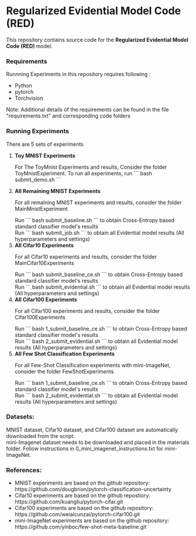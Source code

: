 <H1> Regularized Evidential Model Code (RED) </H1>

<p> This repository contains source code for the <b>Regularized Evidential Model Code (RED) </b> model. 

<H3> Requirements </H3>
<p>Runnning Experiments in this repository requires following : </p>
<ul>
<li>Python
<li>pytorch
<li>Torchvision
</ul>
<p> Note: Additional details of the requirements can be found in the file "requirements.txt" and corresponding code folders</p>

<H3> Running Experiments</H3>
<p>There are 5 sets of experiments</p>
<ol>
<li> <b>Toy MNIST Experiments</b>
<p> For The ToyMnist Experiments and results, Consider the folder ToyMnistExperiment. To run all experiments, run ``` bash submit_demo.sh ``` </p>
</li>
<li> <b>All Remaining MNIST Experiments</b>
<p> For all remaining MNIST experiments and results, consider the folder MainMnistExperiment </p>
Run ``` bash submit_baseline.sh ``` to obtain Cross-Entropy based standard classifier model's results<br>
Run ``` bash submit_job.sh ``` to obtain all Evidential model results (All hyperparameters and settings) <br>

<li> <b>All Cifar10 Experiments</b>
<p> For all Cifar10 experiments and results, consider the folder MainCifar10Experiments </p>
Run ``` bash submit_baseline_ce.sh ``` to obtain Cross-Entropy based standard classifier model's results <br>
Run ``` bash submit_evidential.sh ``` to obtain all Evidential model results (All hyperparameters and settings) <br>

<li> <b>All Cifar100 Experiments</b>
<p> For all Cifar100 experiments and results, consider the folder Cifar100Experiments </p> 
Run ``` bash 1_submit_baseline_ce.sh ``` to obtain Cross-Entropy based standard classifier model's results<br>
Run ``` bash 2_submit_evidential.sh ``` to obtain all Evidential model results (All hyperparameters and settings)<br>

<li> <b>All Few Shot Classification Experiments</b>
<p> For all Few-Shot Classification experiments with mini-ImageNet, consider the folder FewShotExperiments</p>
Run ``` bash 1_submit_baseline_ce.sh ``` to obtain Cross-Entropy based standard classifier model's results<br>
Run ``` bash 2_submit_evidential.sh ``` to obtain all Evidential model results (All hyperparameters and settings)<br>

</ol>
<H3> Datasets:</H3>

MNIST dataset, Cifar10 dataset, and Cifar100 dataset are automatically downloaded from the script. <br>
mini-Imagenet dataset needs to be downloaded and placed in the materials folder. Follow instructions in 0_mini_imagenet_instructions.txt for mini-ImageNet.

<H3>References:</H3>
<ul>
<li>MNIST experiments are based on the github repository: https://github.com/dougbrion/pytorch-classification-uncertainty
<li>Cifar10 experiments are based on the github repostiory: https://github.com/kuangliu/pytorch-cifar.git
<li>Cifar100 experiments are based on the github repository: https://github.com/weiaicunzai/pytorch-cifar100.git
<li>mini-ImageNet experiments are based on the github repository: https://github.com/yinboc/few-shot-meta-baseline.git


